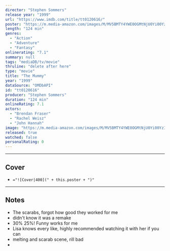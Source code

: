 ```yaml
---
director: "Stephen Sommers"
release year: "1999"
url: "https://www.imdb.com/title/tt0120616/"
poster: "https://m.media-amazon.com/images/M/MV5BMTY4YWE0OGMtNjU0Yi00YzIwLTk3NTktM2ZiYWQwNjM4MmMxXkEyXkFqcGc@._V1_SX300.jpg"
length: "124 min"
genres: 
  - "Action"
  - "Adventure"
  - "Fantasy"
onlinerating: "7.1"
summary: null
tags: "mediaDB/tv/movie"
thruline: "delete after here"
type: "movie"
title: "The Mummy"
year: "1999"
dataSource: "OMDbAPI"
id: "tt0120616"
producer: "Stephen Sommers"
duration: "124 min"
onlineRating: 7.1
actors: 
  - "Brendan Fraser"
  - "Rachel Weisz"
  - "John Hannah"
image: "https://m.media-amazon.com/images/M/MV5BMTY4YWE0OGMtNjU0Yi00YzIwLTk3NTktM2ZiYWQwNjM4MmMxXkEyXkFqcGc@._V1_SX300.jpg"
released: true
watched: false
personalRating: 0
---
```



---
## Cover

- `="![Cover|400](" + this.poster + ")"`

---
## Notes
- The scarabs, forgot how good they worked for me
- didn't know it was a remake
- 30% 25%! Funny works for me
- Lisa knows every like, highly recommended watching it with her if you can 
- melting and scarab scene, rill bad
- 
